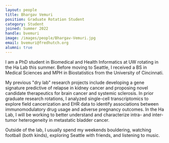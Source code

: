 ```yaml
---
layout: people
title: Bhargav Vemuri
position: Graduate Rotation Student
category: Student
joined: Summer 2022
handle: bvemuri
image: /images/people/Bhargav-Vemuri.jpg
email: bvemuri@fredhutch.org
alumni: true
---
```


I am a PhD student in Biomedical and Health Informatics at UW rotating in the Ha Lab this summer. Before moving to Seattle, I received a BS in Medical Sciences and MPH in Biostatistics from the University of Cincinnati.

My previous "dry lab" research projects include developing a gene signature predictive of relapse in kidney cancer and proposing novel candidate therapeutics for brain cancer and systemic sclerosis. In prior graduate research rotations, I analyzed single-cell transcriptomics to explore field cancerization and EHR data to identify associations between immunomodulatory drug usage and adverse pregnancy outcomes. In the Ha Lab, I will be working to better understand and characterize intra- and inter-tumor heterogeneity in metastatic bladder cancer.

Outside of the lab, I usually spend my weekends bouldering, watching football (both kinds), exploring Seattle with friends, and listening to music.